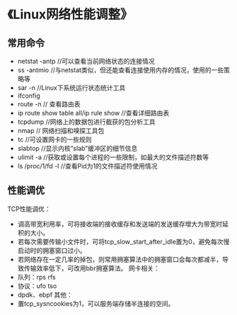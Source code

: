 # 《Linux网络性能调整》

## 常用命令
* netstat -antp  //可以查看当前网络状态的连接情况
* ss -antmio  //与netstat类似，但还能查看连接使用内存的情况，使用的一些策略等
* sar -n  //Linux下系统运行状态统计工具
* ifconfig 
* route -n  // 查看路由表
* ip route show table all/ip rule show  //查看详细路由表
* tcpdump  //网络上的数据包进行截获的包分析工具
* nmap // 网络扫描和嗅探工具包
* tc //可设置网卡的一些规则
* slabtop //显示内核“slab”缓冲区的细节信息
* ulimit -a  //获取或设置每个进程的一些限制，如最大的文件描述符数等
* ls  /proc/1/fd -l  //查看Pid为1的文件描述符使用情况

## 性能调优
TCP性能调优：
* 调高带宽利用率，可将接收端的接收缓存和发送端的发送缓存增大为带宽时延积的大小。
* 若每次需要传输小文件时，可将tcp_slow_start_after_idle置为0，避免每次慢启动时的拥塞窗口过小。
* 若网络存在一定几率的掉包，则常用拥塞算法中的拥塞窗口会每次都减半，导致传输效率低下，可改用bbr拥塞算法。
网卡相关：
* 队列：rps rfs
* 协议：ufo tso
* dpdk、ebpf
其他：
* 置tcp_sysncookies为1，可以服务端存储半连接的空间。
